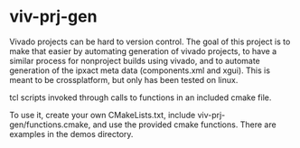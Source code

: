 # viv-prj-gen

Vivado projects can be hard to version control.  The goal of this project is to make that easier by automating generation of vivado projects, to have a similar process for nonproject builds using vivado, and to automate generation of the ipxact meta data (components.xml and xgui).  This is meant to be crossplatform, but only has been tested on linux.

tcl scripts invoked through calls to functions in an included cmake file.

To use it, create your own CMakeLists.txt, include viv-prj-gen/functions.cmake, and use the provided cmake functions.  There are examples in the demos directory.

